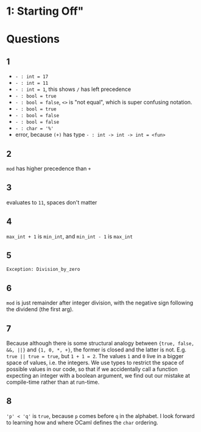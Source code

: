# 1: Starting Off"

# Questions

## 1

- `- : int = 17`
- `- : int = 11`
- `- : int = 1`, this shows `/` has left precedence
- `- : bool = true`
- `- : bool = false`, `<>` is "not equal", which is super confusing notation.
- `- : bool = true`
- `- : bool = false`
- `- : bool = false`
- `- : char = '%'`
- error, because `(+)` has type `- : int -> int -> int = <fun>`

## 2

`mod` has higher precedence than `+`

## 3

evaluates to `11`, spaces don't matter

## 4
`max_int + 1` is `min_int`, and `min_int - 1` is `max_int`

## 5

`Exception: Division_by_zero`

## 6

`mod` is just remainder after integer division, with the negative sign following
the dividend (the first arg).

## 7

Because although there is some structural analogy between `{true, false, &&, ||}`
and `{1, 0, *, +}`, the former is closed and the latter is not. E.g. `true ||
true = true`, but `1 + 1 = 2`. The values `1` and `0` live in a bigger space of
values, i.e. the integers. We use types to restrict the space of possible
values in our code, so that if we accidentally call a function expecting an
integer with a boolean argument, we find out our mistake at compile-time rather
than at run-time.

## 8

`'p' < 'q'` is `true`, because `p` comes before `q` in the alphabet. I look
forward to learning how and where OCaml defines the `char` ordering.




